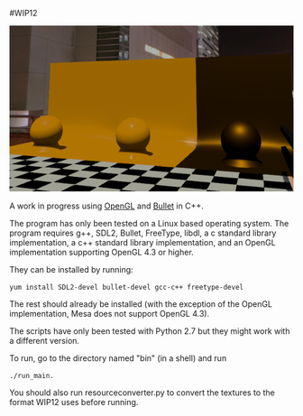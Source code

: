 #WIP12

![screenshot](https://raw.githubusercontent.com/pendingchaos/WIP12/master/screenshot.png)

A work in progress using [OpenGL](https://opengl.org) and [Bullet](bulletphysics.org) in C++.

The program has only been tested on a Linux based operating system.
The program requires g++, SDL2, Bullet, FreeType, libdl, a c standard library implementation, a c++ standard library implementation, and an OpenGL implementation supporting OpenGL 4.3 or higher.

They can be installed by running:
```shell
yum install SDL2-devel bullet-devel gcc-c++ freetype-devel
```

The rest should already be installed (with the exception of the OpenGL implementation, Mesa does not support OpenGL 4.3).

The scripts have only been tested with Python 2.7 but they might work with a different version.

To run, go to the directory named "bin" (in a shell) and run
```shell
./run_main.
```

You should also run resourceconverter.py to convert the textures to the format WIP12 uses before running.
